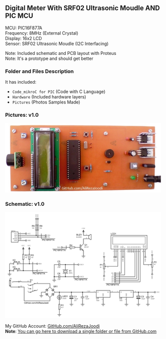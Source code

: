 ## Digital Meter With SRF02 Ultrasonic Moudle AND PIC MCU
	   
MCU:		PIC16F877A   
Frequency:     	8MHz (External Crystal)   
Display:        16x2 LCD   
Sensor:		SRF02 Ultrasonic Moudle (I2C Interfacing)     

Note: Included schematic and PCB layout with Proteus  
Note: It's a prototype and should get better

### Folder and Files Description
It has included:
- `Code_mikroC for PIC` (Code with C Language)
- `Hardware` (Included hardware layers)
- `Pictures` (Photos Samples Made)

### Pictures: v1.0
![](Pictures/v1.0.jpg)

### Schematic: v1.0
![](Hardware/v1.0.png)

My GitHub Account: [GitHub.com/AliRezaJoodi](https://github.com/AliRezaJoodi)  
**Note**: [You can go here to download a single folder or file from GitHub.com](https://minhaskamal.github.io/DownGit/#/home)
